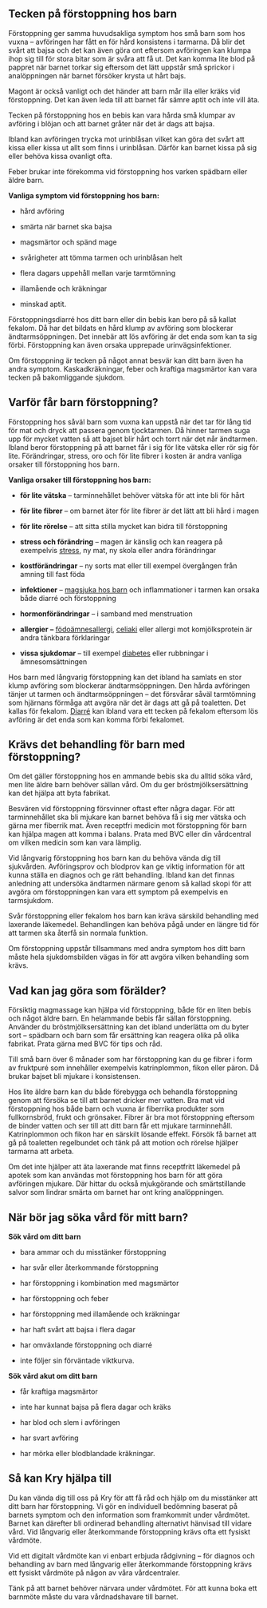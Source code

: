 Tecken på förstoppning hos barn
-------------------------------

Förstoppning ger samma huvudsakliga symptom hos små barn som hos vuxna – avföringen har fått en för hård konsistens i tarmarna. Då blir det svårt att bajsa och det kan även göra ont eftersom avföringen kan klumpa ihop sig till för stora bitar som är svåra att få ut. Det kan komma lite blod på pappret när barnet torkar sig eftersom det lätt uppstår små sprickor i analöppningen när barnet försöker krysta ut hårt bajs.

Magont är också vanligt och det händer att barn mår illa eller kräks vid förstoppning. Det kan även leda till att barnet får sämre aptit och inte vill äta.

Tecken på förstoppning hos en bebis kan vara hårda små klumpar av avföring i blöjan och att barnet gråter när det är dags att bajsa.

Ibland kan avföringen trycka mot urinblåsan vilket kan göra det svårt att kissa eller kissa ut allt som finns i urinblåsan. Därför kan barnet kissa på sig eller behöva kissa ovanligt ofta.

Feber brukar inte förekomma vid förstoppning hos varken spädbarn eller äldre barn.

**Vanliga symptom vid förstoppning hos barn:**

*   hård avföring
    
*   smärta när barnet ska bajsa
    
*   magsmärtor och spänd mage
    
*   svårigheter att tömma tarmen och urinblåsan helt
    
*   flera dagars uppehåll mellan varje tarmtömning
    
*   illamående och kräkningar
    
*   minskad aptit.
    

Förstoppningsdiarré hos ditt barn eller din bebis kan bero på så kallat fekalom. Då har det bildats en hård klump av avföring som blockerar ändtarmsöppningen. Det innebär att lös avföring är det enda som kan ta sig förbi. Förstoppning kan även orsaka upprepade urinvägsinfektioner.

Om förstoppning är tecken på något annat besvär kan ditt barn även ha andra symptom. Kaskadkräkningar, feber och kraftiga magsmärtor kan vara tecken på bakomliggande sjukdom.

Varför får barn förstoppning?
-----------------------------

Förstoppning hos såväl barn som vuxna kan uppstå när det tar för lång tid för mat och dryck att passera genom tjocktarmen. Då hinner tarmen suga upp för mycket vatten så att bajset blir hårt och torrt när det når ändtarmen. Ibland beror förstoppning på att barnet får i sig för lite vätska eller rör sig för lite. Förändringar, stress, oro och för lite fibrer i kosten är andra vanliga orsaker till förstoppning hos barn.

**Vanliga orsaker till förstoppning hos barn:**

*   **för lite vätska** – tarminnehållet behöver vätska för att inte bli för hårt
    
*   **för lite fibrer** – om barnet äter för lite fibrer är det lätt att bli hård i magen
    
*   **för lite rörelse** – att sitta stilla mycket kan bidra till förstoppning
    
*   **stress och förändring** – magen är känslig och kan reagera på exempelvis [stress](https://www.kry.se/fakta/psykiatri-och-psykologi/stress/ "stress"), ny mat, ny skola eller andra förändringar
    
*   **kostförändringar** – ny sorts mat eller till exempel övergången från amning till fast föda
    
*   **infektioner** – [magsjuka hos barn](https://www.kry.se/fakta/mage-och-tarm/magsjuka-maginfluensa/ "magsjuka-hos-barn") och inflammationer i tarmen kan orsaka både diarré och förstoppning
    
*   **hormonförändringar** – i samband med menstruation
    
*   **allergier** **–** [födoämnesallergi](https://www.kry.se/fakta/allergier/fodoamnesallergi/ "fodoamnesallergi"), [celiaki](https://www.kry.se/fakta/mage-och-tarm/celiaki/ "celiaki") eller allergi mot komjölksprotein är andra tänkbara förklaringar
    
*   **vissa sjukdomar** – till exempel [diabetes](https://www.kry.se/fakta/hormonella-sjukdomar/diabetes/ "diabetes") eller rubbningar i ämnesomsättningen
    

Hos barn med långvarig förstoppning kan det ibland ha samlats en stor klump avföring som blockerar ändtarmsöppningen. Den hårda avföringen tänjer ut tarmen och ändtarmsöppningen – det försvårar såväl tarmtömning som hjärnans förmåga att avgöra när det är dags att gå på toaletten. Det kallas för fekalom. [Diarré](https://www.kry.se/fakta/mage-och-tarm/diarre/ "diarre") kan ibland vara ett tecken på fekalom eftersom lös avföring är det enda som kan komma förbi fekalomet.

Krävs det behandling för barn med förstoppning?
-----------------------------------------------

Om det gäller förstoppning hos en ammande bebis ska du alltid söka vård, men lite äldre barn behöver sällan vård. Om du ger bröstmjölksersättning kan det hjälpa att byta fabrikat.

Besvären vid förstoppning försvinner oftast efter några dagar. För att tarminnehållet ska bli mjukare kan barnet behöva få i sig mer vätska och gärna mer fiberrik mat. Även receptfri medicin mot förstoppning för barn kan hjälpa magen att komma i balans. Prata med BVC eller din vårdcentral om vilken medicin som kan vara lämplig.

Vid långvarig förstoppning hos barn kan du behöva vända dig till sjukvården. Avföringsprov och blodprov kan ge viktig information för att kunna ställa en diagnos och ge rätt behandling. Ibland kan det finnas anledning att undersöka ändtarmen närmare genom så kallad skopi för att avgöra om förstoppningen kan vara ett symptom på exempelvis en tarmsjukdom.

Svår förstoppning eller fekalom hos barn kan kräva särskild behandling med laxerande läkemedel. Behandlingen kan behöva pågå under en längre tid för att tarmen ska återfå sin normala funktion.

Om förstoppning uppstår tillsammans med andra symptom hos ditt barn måste hela sjukdomsbilden vägas in för att avgöra vilken behandling som krävs.

Vad kan jag göra som förälder?
------------------------------

Försiktig magmassage kan hjälpa vid förstoppning, både för en liten bebis och något äldre barn. En helammande bebis får sällan förstoppning. Använder du bröstmjölksersättning kan det ibland underlätta om du byter sort – spädbarn och barn som får ersättning kan reagera olika på olika fabrikat. Prata gärna med BVC för tips och råd.

Till små barn över 6 månader som har förstoppning kan du ge fibrer i form av fruktpuré som innehåller exempelvis katrinplommon, fikon eller päron. Då brukar bajset bli mjukare i konsistensen.

Hos lite äldre barn kan du både förebygga och behandla förstoppning genom att försöka se till att barnet dricker mer vatten. Bra mat vid förstoppning hos både barn och vuxna är fiberrika produkter som fullkornsbröd, frukt och grönsaker. Fibrer är bra mot förstoppning eftersom de binder vatten och ser till att ditt barn får ett mjukare tarminnehåll. Katrinplommon och fikon har en särskilt lösande effekt. Försök få barnet att gå på toaletten regelbundet och tänk på att motion och rörelse hjälper tarmarna att arbeta.

Om det inte hjälper att äta laxerande mat finns receptfritt läkemedel på apotek som kan användas mot förstoppning hos barn för att göra avföringen mjukare. Där hittar du också mjukgörande och smärtstillande salvor som lindrar smärta om barnet har ont kring analöppningen.

När bör jag söka vård för mitt barn?
------------------------------------

**Sök vård om ditt barn**

*   bara ammar och du misstänker förstoppning
    
*   har svår eller återkommande förstoppning
    
*   har förstoppning i kombination med magsmärtor
    
*   har förstoppning och feber
    
*   har förstoppning med illamående och kräkningar
    
*   har haft svårt att bajsa i flera dagar
    
*   har omväxlande förstoppning och diarré
    
*   inte följer sin förväntade viktkurva.
    

**Sök vård akut om ditt barn**

*   får kraftiga magsmärtor
    
*   inte har kunnat bajsa på flera dagar och kräks
    
*   har blod och slem i avföringen
    
*   har svart avföring
    
*   har mörka eller blodblandade kräkningar.
    

Så kan Kry hjälpa till
----------------------

Du kan vända dig till oss på Kry för att få råd och hjälp om du misstänker att ditt barn har förstoppning. Vi gör en individuell bedömning baserat på barnets symptom och den information som framkommit under vårdmötet. Barnet kan därefter bli ordinerad behandling alternativt hänvisad till vidare vård. Vid långvarig eller återkommande förstoppning krävs ofta ett fysiskt vårdmöte.

Vid ett digitalt vårdmöte kan vi enbart erbjuda rådgivning – för diagnos och behandling av barn med långvarig eller återkommande förstoppning krävs ett fysiskt vårdmöte på någon av våra vårdcentraler.

Tänk på att barnet behöver närvara under vårdmötet. För att kunna boka ett barnmöte måste du vara vårdnadshavare till barnet.